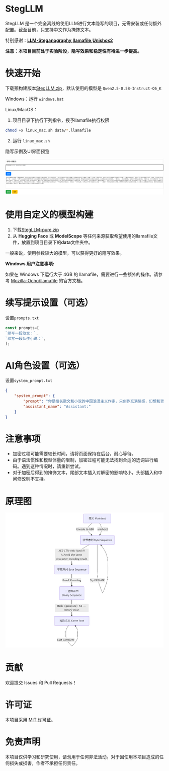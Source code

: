 # StegLLM

StegLLM 是一个完全离线的使用LLM进行文本隐写的项目，无需安装或任何额外配置。截至目前，只支持中文作为掩饰文本。

特别感谢：**[LLM-Steganography](https://github.com/HighDoping/LLM-Steganography/),[llamafile](https://github.com/Mozilla-Ocho/llamafile),[Unishox2](https://github.com/siara-cc/Unishox2)**

**注意：本项目目前处于实验阶段，隐写效果和稳定性有待进一步提高。**

# 快速开始

下载预构建版本[StegLLM.zip](https://github.com/Rin313/StegLLM/releases)，默认使用的模型是 `Qwen2.5-0.5B-Instruct-Q6_K`

Windows：运行 `windows.bat`

Linux/MacOS：
1. 项目目录下执行下列指令，授予llamafile执行权限
```bash
chmod +x linux_mac.sh data/*.llamafile
```
2. 运行 `linux_mac.sh`

隐写示例及UI界面预览

![StegLLM](img.png "隐写示例及UI界面预览")

# 使用自定义的模型构建

1. 下载[StegLLM-pure.zip](https://github.com/Rin313/StegLLM/releases)
2. 从 **Hugging Face** 或 **ModelScope** 等任何来源获取希望使用的llamafile文件，放置到项目目录下的**data**文件夹中。

一般来说，使用参数较大的模型，可以获得更好的隐写效果。

**Windows 用户注意事项:**

如果在 Windows 下运行大于 4GB 的 llamafile，需要进行一些额外的操作。请参考 [Mozilla-Ocho/llamafile](https://github.com/Mozilla-Ocho/llamafile) 的官方文档。

# 续写提示设置（可选）

设置`prompts.txt`

```javascript
const prompts=[
`续写一段散文：`,
`续写一段仙侠小说：`,
];
```

# AI角色设置（可选）

设置`system_prompt.txt`

```json
{
    "system_prompt": {
        "prompt": "你是擅长散文和小说的中国浪漫主义作家，只创作充满情感，幻想和哲理的文字。你在续写文章时词汇丰富，经常使用不常规的词语和语法，并且绝对不会添加标题、作者、序号、提示等任何额外的信息或说明。",
        "assistant_name": "Assistant:"
    }
}
```

# 注意事项
*   加密过程可能需要较长时间，请将页面保持在后台，耐心等待。
*   由于语法惯性和模型体量的限制，加密过程可能无法找到合适的选词进行编码。遇到这种情况时，请重新尝试。
*   对于加密后得到的掩饰文本，尾部文本插入对解密的影响较小，头部插入和中间修改则不支持。

# 原理图

![StegLLM](mermaid-diagram-2025-02-12-033146.png "StegLLM 原理图")

# 贡献

欢迎提交 Issues 和 Pull Requests！

# 许可证

本项目采用 [MIT 许可证](LICENSE)。

# 免责声明

本项目仅供学习和研究使用，请勿用于任何非法活动。对于因使用本项目造成的任何损失或损害，作者不承担任何责任。
